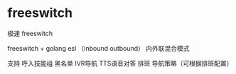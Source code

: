 # freeswitch
极速 freeswitch

freeswitch + golang esl （inbound outbound） 内外联混合模式

支持 
呼入技能组
黑名单
IVR导航
TTS语音对答
排班
导航策略（可根据排班配置）

